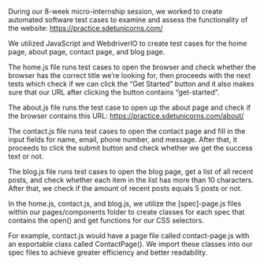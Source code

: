 During our 8-week micro-internship session, we worked to create automated software test cases to examine and assess the functionality of the website: https://practice.sdetunicorns.com/

We utilized JavaScript and WebdriverIO to create test cases for the home page, about page, contact page, and blog page. 

The home.js file runs test cases to open the browser and check whether the browser has the correct title we’re looking for, then proceeds with the next tests which check if we can click the “Get Started” button and it also makes sure that our URL after clicking the button contains “get-started”.

The about.js file runs the test case to open up the about page and check if the browser contains this URL: https://practice.sdetunicorns.com/about/

The contact.js file runs test cases to open the contact page and fill in the input fields for name, email, phone number, and message. After that, it proceeds to click the submit button and check whether we get the success text or not.

The blog.js file runs test cases to open the blog page, get a list of all recent posts, and check whether each item in the list has more than 10 characters. After that, we check if the amount of recent posts equals 5 posts or not. 

In the home.js, contact.js, and blog.js, we utilize the [spec]-page.js files within our pages/components folder to create classes for each spec that contains the open() and get functions for our CSS selectors. 

For example, contact.js would have a page file called contact-page.js with an exportable class called ContactPage(). We import these classes into our spec files to achieve greater efficiency and better readability.
